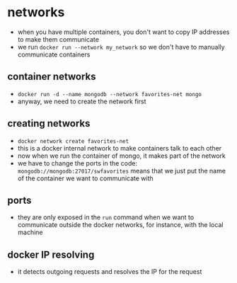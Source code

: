 # networks

- when you have multiple containers, you don't want to copy IP addresses to make them communicate
- we run `docker run --network my_network` so we don't have to manually communicate containers

## container networks

- `docker run -d --name mongodb --network favorites-net mongo`
- anyway, we need to create the network first

## creating networks

- `docker network create favorites-net`
- this is a docker internal network to make containers talk to each other
- now when we run the container of mongo, it makes part of the network
- we have to change the ports in the code: `mongodb://mongodb:27017/swfavorites` means that we just put the name of the container we want to communicate with

## ports

- they are only exposed in the `run` command when we want to communicate outside the docker networks, for instance, with the local machine

## docker IP resolving

- it detects outgoing requests and resolves the IP for the request